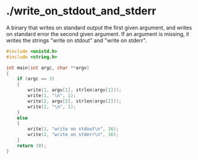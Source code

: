 # ./write_on_stdout_and_stderr

A binary that writes on standard output the first given argument, and writes on standard error the second given argument. If an argument is missing, it writes the strings "write on stdout" and "write on stderr".

```c
#include <unistd.h>
#include <string.h>

int	main(int argc, char **argv)
{
	if (argc == 3)
	{
		write(1, argv[1], strlen(argv[1]));
		write(1, "\n", 1);
		write(2, argv[2], strlen(argv[2]));
		write(2, "\n", 1);
	}
	else
	{
		write(1, "write on stdout\n", 16);
		write(2, "write on stderr\n", 16);
	}
	return (0);
}
```
